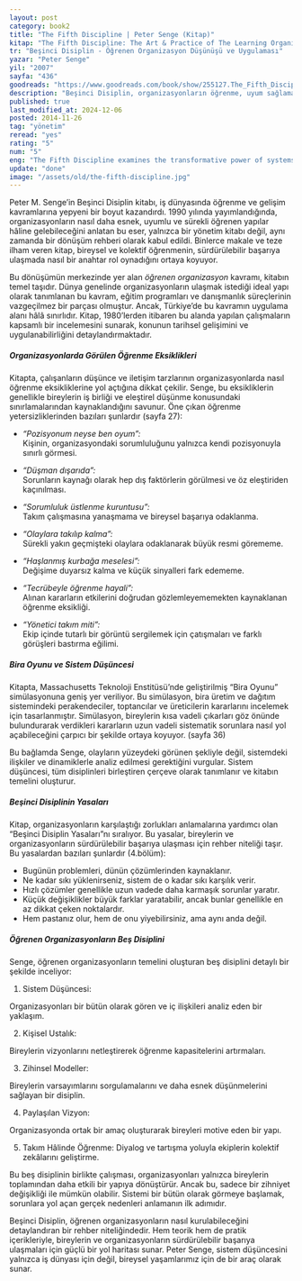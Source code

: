 ```yaml
---
layout: post
category: book2
title: "The Fifth Discipline | Peter Senge (Kitap)"
kitap: "The Fifth Discipline: The Art & Practice of The Learning Organization"
tr: "Beşinci Disiplin - Öğrenen Organizasyon Düşünüşü ve Uygulaması"
yazar: "Peter Senge"
yil: "2007"
sayfa: "436"
goodreads: "https://www.goodreads.com/book/show/255127.The_Fifth_Discipline"
description: "Beşinci Disiplin, organizasyonların öğrenme, uyum sağlama ve yenilikçi düşünceyle sürdürülebilir başarıya ulaşmalarını sağlayan beş temel disiplini ve sistem düşüncesinin dönüştürücü etkisini ele alıyor."
published: true
last_modified_at: 2024-12-06
posted: 2014-11-26
tag: "yönetim"
reread: "yes"
rating: "5"
num: "5"
eng: "The Fifth Discipline examines the transformative power of systems thinking and outlines five core disciplines that enable organizations to learn, adapt, and thrive in an ever-changing world."
update: "done"
image: "/assets/old/the-fifth-discipline.jpg"
---
```


Peter M. Senge’in Beşinci Disiplin kitabı, iş dünyasında öğrenme ve gelişim kavramlarına yepyeni bir boyut kazandırdı. 1990 yılında yayımlandığında, organizasyonların nasıl daha esnek, uyumlu ve sürekli öğrenen yapılar hâline gelebileceğini anlatan bu eser, yalnızca bir yönetim kitabı değil, aynı zamanda bir dönüşüm rehberi olarak kabul edildi. Binlerce makale ve teze ilham veren kitap, bireysel ve kolektif öğrenmenin, sürdürülebilir başarıya ulaşmada nasıl bir anahtar rol oynadığını ortaya koyuyor.

Bu dönüşümün merkezinde yer alan _öğrenen organizasyon_ kavramı, kitabın temel taşıdır. Dünya genelinde organizasyonların ulaşmak istediği ideal yapı olarak tanımlanan bu kavram, eğitim programları ve danışmanlık süreçlerinin vazgeçilmez bir parçası olmuştur. Ancak, Türkiye’de bu kavramın uygulama alanı hâlâ sınırlıdır. Kitap, 1980’lerden itibaren bu alanda yapılan çalışmaların kapsamlı bir incelemesini sunarak, konunun tarihsel gelişimini ve uygulanabilirliğini detaylandırmaktadır.

##### Organizasyonlarda Görülen Öğrenme Eksiklikleri

Kitapta, çalışanların düşünce ve iletişim tarzlarının organizasyonlarda nasıl öğrenme eksikliklerine yol açtığına dikkat çekilir. Senge, bu eksikliklerin genellikle bireylerin iş birliği ve eleştirel düşünme konusundaki sınırlamalarından kaynaklandığını savunur. Öne çıkan öğrenme yetersizliklerinden bazıları şunlardır (sayfa 27):

- _“Pozisyonum neyse ben oyum”:_  
  Kişinin, organizasyondaki sorumluluğunu yalnızca kendi pozisyonuyla sınırlı görmesi.

- _“Düşman dışarıda”:_  
  Sorunların kaynağı olarak hep dış faktörlerin görülmesi ve öz eleştiriden kaçınılması.

- _“Sorumluluk üstlenme kuruntusu”:_  
  Takım çalışmasına yanaşmama ve bireysel başarıya odaklanma.

- _“Olaylara takılıp kalma”:_  
  Sürekli yakın geçmişteki olaylara odaklanarak büyük resmi görememe.

- _“Haşlanmış kurbağa meselesi”:_  
  Değişime duyarsız kalma ve küçük sinyalleri fark edememe.

- _“Tecrübeyle öğrenme hayali”:_  
  Alınan kararların etkilerini doğrudan gözlemleyememekten kaynaklanan öğrenme eksikliği.

- _“Yönetici takım miti”:_  
  Ekip içinde tutarlı bir görüntü sergilemek için çatışmaları ve farklı görüşleri bastırma eğilimi.

##### Bira Oyunu ve Sistem Düşüncesi

Kitapta, Massachusetts Teknoloji Enstitüsü’nde geliştirilmiş “Bira Oyunu” simülasyonuna geniş yer veriliyor. Bu simülasyon, bira üretim ve dağıtım sistemindeki perakendeciler, toptancılar ve üreticilerin kararlarını incelemek için tasarlanmıştır. Simülasyon, bireylerin kısa vadeli çıkarları göz önünde bulundurarak verdikleri kararların uzun vadeli sistematik sorunlara nasıl yol açabileceğini çarpıcı bir şekilde ortaya koyuyor. (sayfa 36)

Bu bağlamda Senge, olayların yüzeydeki görünen şekliyle değil, sistemdeki ilişkiler ve dinamiklerle analiz edilmesi gerektiğini vurgular. Sistem düşüncesi, tüm disiplinleri birleştiren çerçeve olarak tanımlanır ve kitabın temelini oluşturur.

##### Beşinci Disiplinin Yasaları

Kitap, organizasyonların karşılaştığı zorlukları anlamalarına yardımcı olan “Beşinci Disiplin Yasaları”nı sıralıyor. Bu yasalar, bireylerin ve organizasyonların sürdürülebilir başarıya ulaşması için rehber niteliği taşır. Bu yasalardan bazıları şunlardır (4.bölüm):

- Bugünün problemleri, dünün çözümlerinden kaynaklanır.
- Ne kadar sıkı yüklenirseniz, sistem de o kadar sıkı karşılık verir.
- Hızlı çözümler genellikle uzun vadede daha karmaşık sorunlar yaratır.
- Küçük değişiklikler büyük farklar yaratabilir, ancak bunlar genellikle en az dikkat çeken noktalardır.
- Hem pastanız olur, hem de onu yiyebilirsiniz, ama aynı anda değil.

##### Öğrenen Organizasyonların Beş Disiplini

Senge, öğrenen organizasyonların temelini oluşturan beş disiplini detaylı bir şekilde inceliyor:

1. Sistem Düşüncesi:

Organizasyonları bir bütün olarak gören ve iç ilişkileri analiz eden bir yaklaşım.

2. Kişisel Ustalık:

Bireylerin vizyonlarını netleştirerek öğrenme kapasitelerini artırmaları.

3. Zihinsel Modeller:

Bireylerin varsayımlarını sorgulamalarını ve daha esnek düşünmelerini sağlayan bir disiplin.

4. Paylaşılan Vizyon:

Organizasyonda ortak bir amaç oluşturarak bireyleri motive eden bir yapı.

5. Takım Hâlinde Öğrenme:
   Diyalog ve tartışma yoluyla ekiplerin kolektif zekâlarını geliştirme.

Bu beş disiplinin birlikte çalışması, organizasyonları yalnızca bireylerin toplamından daha etkili bir yapıya dönüştürür. Ancak bu, sadece bir zihniyet değişikliği ile mümkün olabilir. Sistemi bir bütün olarak görmeye başlamak, sorunlara yol açan gerçek nedenleri anlamanın ilk adımıdır.

Beşinci Disiplin, öğrenen organizasyonların nasıl kurulabileceğini detaylandıran bir rehber niteliğindedir. Hem teorik hem de pratik içerikleriyle, bireylerin ve organizasyonların sürdürülebilir başarıya ulaşmaları için güçlü bir yol haritası sunar. Peter Senge, sistem düşüncesini yalnızca iş dünyası için değil, bireysel yaşamlarımız için de bir araç olarak sunar.
